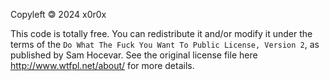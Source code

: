 Copyleft 🄯 2024 x0r0x

This code is totally free. You can redistribute it and/or modify it under the
terms of the `Do What The Fuck You Want To Public License, Version 2`,
as published by Sam Hocevar. See the original license file here
http://www.wtfpl.net/about/ for more details.